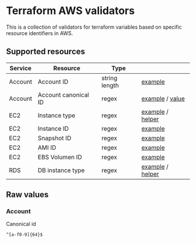 # Terraform AWS validators

This is a collection of validators for terraform variables based on specific resource identifiers in AWS.

## Supported resources

| Service | Resource             | Type          |                                                                      |
| ------- | -------------------- | ------------- | -------------------------------------------------------------------- |
| Account | Account ID           | string length | [example](./account.tf#L7-L15)                                       |
| Account | Account canonical ID | regex         | [example](./account.tf#L17-L25) / [value](./#L24-#L26)               |
| EC2     | Instance type        | regex         | [example](./ec2.tf#L7-L18) / [helper](./helpers/instance_types/)     |
| EC2     | Instance ID          | regex         | [example](./ec2.tf#L20-L28)                                          |
| EC2     | Snapshot ID          | regex         | [example](./ec2.tf#L30-L38)                                          |
| EC2     | AMI ID               | regex         | [example](./ec2.tf#L40-L48)                                          |
| EC2     | EBS Volumen ID       | regex         | [example](./ec2.tf#L50-L58)                                          |
| RDS     | DB instance type     | regex         | [example](./rds.tf#L4-L16) / [helper](./helpers/db_instance_types//) |

## Raw values

### Account

Canonical id

```regex
^[a-f0-9]{64}$
```
